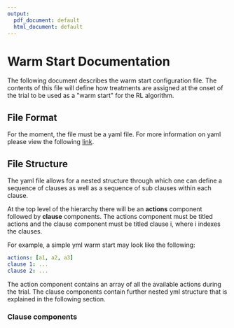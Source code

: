 ```yaml
---
output:
  pdf_document: default
  html_document: default
---
```

# Warm Start Documentation

The following document describes the warm start configuration file. The contents 
of this file will define how treatments are assigned at the onset of the trial
to be used as a "warm start" for the RL algorithm.

## File Format 
For the moment, the file must be a yaml file. For more information on yaml please
view the following [link](https://yaml.org/).


## File Structure
The yaml file allows for a nested structure through which one can define a sequence 
of clauses as well as a sequence of sub clauses within each clause.

At the top level of the hierarchy there will be an **actions** component followed 
by **clause** components. The actions component must be titled actions and the 
clause component must be titled clause i, where i indexes the clauses.

For example, a simple yml warm start may look like the following:

```yml
actions: [a1, a2, a3]
clause 1: ...
clause 2: ...
```

The action component contains an array of all the available actions during the trial.
The clause components contain further nested yml structure that is explained in the 
following section.

### Clause components

